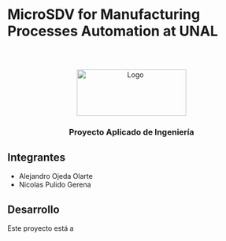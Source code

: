 # MicroSDV for Manufacturing Processes Automation at UNAL
##
<!--
*** Thanks for checking out the Best-README-Template. If you have a suggestion
*** that would make this better, please fork the repo and create a pull request
*** or simply open an issue with the tag "enhancement".
*** Thanks again! Now go create something AMAZING! :D
***
***
***
*** To avoid retyping too much info. Do a search and replace for the following:
*** github_username, repo_name, twitter_handle, email, project_title, project_description
-->



<!-- PROJECT SHIELDS -->
<!--
*** I'm using markdown "reference style" links for readability.
*** Reference links are enclosed in brackets [ ] instead of parentheses ( ).
*** See the bottom of this document for the declaration of the reference variables
*** for contributors-url, forks-url, etc. This is an optional, concise syntax you may use.
*** https://www.markdownguide.org/basic-syntax/#reference-style-links
-->


<!-- PROJECT LOGO -->
<br />
<p align="center">
  <a href="https://github.com/Leviatt/Lab1">
    <img src="images/UNShield.png" alt="Logo" width="222" height="94">
  </a>

  <h3 align="center">Proyecto Aplicado de Ingeniería</h3>
  

## Integrantes
* Alejandro Ojeda Olarte
* Nicolas Pulido Gerena

## Desarrollo
Este proyecto está a
